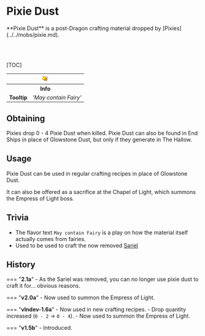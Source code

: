 # Pixie Dust

<div class="result kohara-infobox-grid" markdown>
<div markdown class="kohara-infobox-text">
**Pixie Dust** is a post-Dragon crafting material dropped by [Pixies](../../mobs/pixie.md).

<br><br>

[TOC]

</div>
<div class="kohara-infobox-table">
  <table id="kohara-infobox--item">
	<tr>
		<th colspan="2" class="kohara-infobox--top-image"><img src="../../../assets/items/pixie_dust.png"></th>
	</tr>
    <tr>
		<th colspan="2">Info</th>
	</tr>
	<tr>
        <td><b>Tooltip</b></td>
		<td><i>'May contain Fairy'</i></td>
	</tr>
</table>
</div>
</div>

## Obtaining
Pixies drop 0 - 4 Pixie Dust when killed. Pixie Dust can also be found in End Ships in place of Glowstone Dust, but only if they generate in The Hallow.

## Usage
Pixie Dust can be used in regular crafting recipes in place of <i class="icon-minecraft icon-minecraft-glowstone-dust"></i>Glowstone Dust.

It can also be offered as a sacrifice at the Chapel of Light, which summons the Empress of Light boss.

## Trivia
- The flavor text `May contain Fairy` is a play on how the material itself actually comes from fairies.
- Used to be used to craft the now removed [Sariel](../removed/sariel.md)

## History
=== "**2.1a**"
    - As the Sariel was removed, you can no longer use pixie dust to craft it for... obvious reasons.
    
=== "**v2.0a**"
    - Now used to summon the Empress of Light.

=== "**vIndev-1.6a**"
    - Now used in new crafting recipes.
    - Drop quantity increased (`0 - 2` -> `0 - 4`).
    - Now used to summon the Empress of Light.

=== "**v1.5b**"
    - Introduced.
